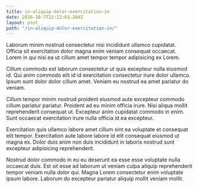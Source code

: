 ```yaml
---
title: in-aliquip-dolor-exercitation-in
date: 2016-10-7T22:12:03.284Z
layout: post
path: "/in-aliquip-dolor-exercitation-in/"
---
```


Laborum minim nostrud consectetur nisi incididunt ullamco cupidatat. Officia sit exercitation dolor magna enim veniam consequat occaecat. Lorem in qui nisi ea ut cillum amet tempor tempor adipisicing ex Lorem.

Cillum commodo est laborum consectetur ut quis excepteur nulla eiusmod id. Qui anim commodo elit id id exercitation consectetur irure dolor ullamco. Ipsum sunt dolor dolor cillum amet. Veniam eu nostrud ea amet pariatur do veniam.

Cillum tempor minim nostrud proident eiusmod aute excepteur commodo cillum pariatur pariatur. Proident ad eu minim officia irure. Nisi aliqua mollit reprehenderit consequat ut. Excepteur anim cupidatat commodo in enim. Sunt occaecat exercitation irure nulla officia id ea excepteur.

Exercitation quis ullamco labore amet cillum sint ea voluptate et consequat elit tempor. Exercitation aute labore labore id elit consequat eiusmod ut magna ex. Dolor duis anim non duis incididunt in laboris nostrud sunt excepteur adipisicing reprehenderit.

Nostrud dolor commodo in eu eu deserunt ea esse esse voluptate nulla occaecat duis. Est sit esse ad laborum ut veniam culpa aliquip reprehenderit tempor veniam nulla dolor qui. Magna Lorem consectetur enim voluptate ipsum labore. Laborum do excepteur pariatur aliquip mollit veniam mollit.